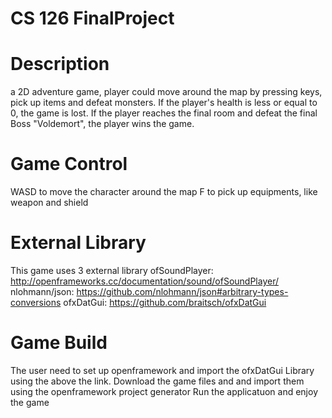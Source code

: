 # CS 126 FinalProject

# Description
a 2D adventure game, player could move around the map by pressing keys, pick up items and defeat monsters.
If the player's health is less or equal to 0, the game is lost.
If the player reaches the final room and defeat the final Boss "Voldemort", the player wins the game.

# Game Control
WASD to move the character around the map
F to pick up equipments, like weapon and shield

# External Library
This game uses 3 external library
ofSoundPlayer: http://openframeworks.cc/documentation/sound/ofSoundPlayer/
nlohmann/json: https://github.com/nlohmann/json#arbitrary-types-conversions
ofxDatGui: https://github.com/braitsch/ofxDatGui

# Game Build
The user need to set up openframework and import the ofxDatGui Library using the above the link.
Download the game files and and import them using the openframework project generator
Run the applicatuon and enjoy the game